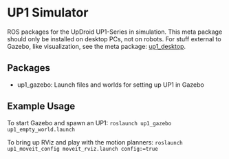# UP1 Simulator #

ROS packages for the UpDroid UP1-Series in simulation. This meta package should only be installed on desktop PCs, not on robots. For stuff external to Gazebo, like visualization, see the meta package: [up1_desktop].

## Packages ##

 - up1_gazebo: Launch files and worlds for setting up UP1 in Gazebo

## Example Usage ##

To start Gazebo and spawn an UP1:
`roslaunch up1_gazebo up1_empty_world.launch`

To bring up RViz and play with the motion planners:
`roslaunch up1_moveit_config moveit_rviz.launch config:=true`

[up1_desktop]: https://www.bitbucket.org/updroid/up1_desktop
